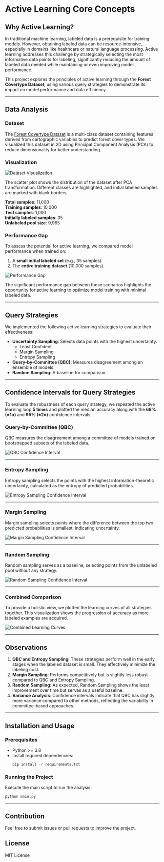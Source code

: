 
# Active Learning Core Concepts

## Why Active Learning?
In traditional machine learning, labeled data is a prerequisite for training models. However, obtaining labeled data can be resource-intensive, especially in domains like healthcare or natural language processing. Active learning addresses this challenge by strategically selecting the most informative data points for labeling, significantly reducing the amount of labeled data needed while maintaining or even improving model performance.

This project explores the principles of active learning through the **Forest Covertype Dataset**, using various query strategies to demonstrate its impact on model performance and data efficiency.

---

## Data Analysis

### Dataset
The [Forest Covertype Dataset](https://archive.ics.uci.edu/dataset/31/covertype) is a multi-class dataset containing features derived from cartographic variables to predict forest cover types. We visualized this dataset in 2D using Principal Component Analysis (PCA) to reduce dimensionality for better understanding.

### Visualization
![Dataset Visualization](Plots/data_analysis.png)

The scatter plot shows the distribution of the dataset after PCA transformation. Different classes are highlighted, and initial labeled samples are marked with black borders.

**Total samples**: 11,000  
**Training samples**: 10,000  
**Test samples**: 1,000  
**Initially labeled samples**: 35  
**Unlabeled pool size**: 9,965

### Performance Gap
To assess the potential for active learning, we compared model performance when trained on:
1. A **small initial labeled set** (e.g., 35 samples).
2. The **entire training dataset** (10,000 samples).

![Performance Gap](Plots/gap_daata.png)

The significant performance gap between these scenarios highlights the opportunity for active learning to optimize model training with minimal labeled data.

---

## Query Strategies

We implemented the following active learning strategies to evaluate their effectiveness:
- **Uncertainty Sampling**: Selects data points with the highest uncertainty.
  - Least Confident
  - Margin Sampling
  - Entropy Sampling
- **Query-by-Committee (QBC)**: Measures disagreement among an ensemble of models.
- **Random Sampling**: A baseline for comparison.

---

## Confidence Intervals for Query Strategies

To evaluate the robustness of each query strategy, we repeated the active learning loop **5 times** and plotted the median accuracy along with the **68% (±1σ)** and **95% (±2σ)** confidence intervals.

### Query-by-Committee (QBC)
QBC measures the disagreement among a committee of models trained on bootstrapped subsets of the labeled data.

![QBC Confidence Interval](Plots/qbc_conf_interval.png)

---

### Entropy Sampling
Entropy sampling selects the points with the highest information-theoretic uncertainty, calculated as the entropy of predicted probabilities.

![Entropy Sampling Confidence Interval](Plots/entropy_conf_interval.png)

---

### Margin Sampling
Margin sampling selects points where the difference between the top two predicted probabilities is smallest, indicating uncertainty.

![Margin Sampling Confidence Interval](Plots/margin_conf_interval.png)

---

### Random Sampling
Random sampling serves as a baseline, selecting points from the unlabeled pool without any strategy.

![Random Sampling Confidence Interval](Plots/random_sampling_conf_interval.png)

---

### Combined Comparison
To provide a holistic view, we plotted the learning curves of all strategies together. This visualization shows the progression of accuracy as more labeled examples are acquired.

![Combined Learning Curves](Plots/All_.png)

---

## Observations
1. **QBC and Entropy Sampling**: These strategies perform well in the early stages when the labeled dataset is small. They effectively minimize the labeling cost.
2. **Margin Sampling**: Performs competitively but is slightly less robust compared to QBC and Entropy Sampling.
3. **Random Sampling**: As expected, Random Sampling shows the least improvement over time but serves as a useful baseline.
4. **Variance Analysis**: Confidence intervals indicate that QBC has slightly more variance compared to other methods, reflecting the variability in committee-based approaches.

---

## Installation and Usage

### Prerequisites
- Python >= 3.8
- Install required dependencies:
  ```bash
  pip install -r requirements.txt
  ```

### Running the Project
Execute the main script to run the analysis:
```bash
python main.py
```

---

## Contribution
Feel free to submit issues or pull requests to improve the project.

## License
MIT License
